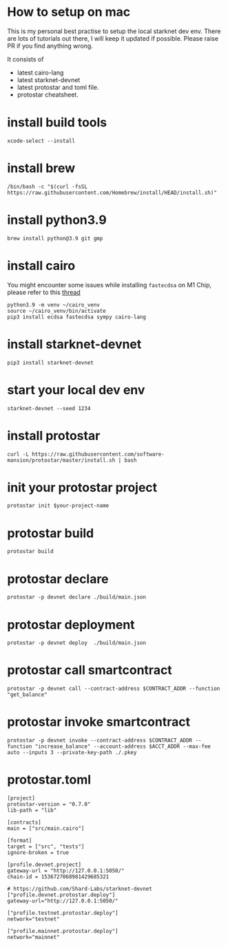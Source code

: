 # How to setup on mac
This is my personal best practise to setup the local starknet dev env. There are lots of tutorials out there, I will keep it updated if possible.
Please raise PR if you find anything wrong.

It consists of
 - latest cairo-lang
 - latest starknet-devnet
 - latest protostar and toml file.
 - protostar cheatsheet.

# install build tools
```
xcode-select --install
```

# install brew
```
/bin/bash -c "$(curl -fsSL https://raw.githubusercontent.com/Homebrew/install/HEAD/install.sh)"
```

# install python3.9
```
brew install python@3.9 git gmp
```

# install cairo
You might encounter some issues while installing `fastecdsa` on M1 Chip, please refer to this [thread](https://github.com/AntonKueltz/fastecdsa/issues/74)

```
python3.9 -m venv ~/cairo_venv
source ~/cairo_venv/bin/activate
pip3 install ecdsa fastecdsa sympy cairo-lang
```

# install starknet-devnet
```
pip3 install starknet-devnet
```

# start your local dev env
```
starknet-devnet --seed 1234
```

# install protostar
```
curl -L https://raw.githubusercontent.com/software-mansion/protostar/master/install.sh | bash
```
# init your protostar project
```
protostar init $your-project-name
```
# protostar build
```
protostar build
```

# protostar declare
```
protostar -p devnet declare ./build/main.json
```

# protostar deployment
```
protostar -p devnet deploy  ./build/main.json
```

# protostar call smartcontract
```
protostar -p devnet call --contract-address $CONTRACT_ADDR --function "get_balance"
```

# protostar invoke smartcontract
```
protostar -p devnet invoke --contract-address $CONTRACT_ADDR --function "increase_balance" --account-address $ACCT_ADDR --max-fee auto --inputs 3 --private-key-path ./.pkey
```

# protostar.toml
```
[project]
protostar-version = "0.7.0"
lib-path = "lib"

[contracts]
main = ["src/main.cairo"]

[format]
target = ["src", "tests"]
ignore-broken = true

[profile.devnet.project]
gateway-url = "http://127.0.0.1:5050/"
chain-id = 1536727068981429685321

# https://github.com/Shard-Labs/starknet-devnet
["profile.devnet.protostar.deploy"]
gateway-url="http://127.0.0.1:5050/"

["profile.testnet.protostar.deploy"]
network="testnet"

["profile.mainnet.protostar.deploy"]
network="mainnet"
```



